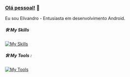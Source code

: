 ### [Olá pessoal!](https://github.com/elivandrosantos) 👋

Eu sou Elivandro - Entusiasta em desenvolvimento Android.

##### 🛠 My Skills
[![My Skills](https://skillicons.dev/icons?i=kotlin,python,git,github,linux,supabase)](https://skillicons.dev)

##### 🛠 My Tools :

[![My Tools](https://skillicons.dev/icons?i=androidstudio,idea,pycharm,vscode,sublime&perline=12)](https://skillicons.dev)
